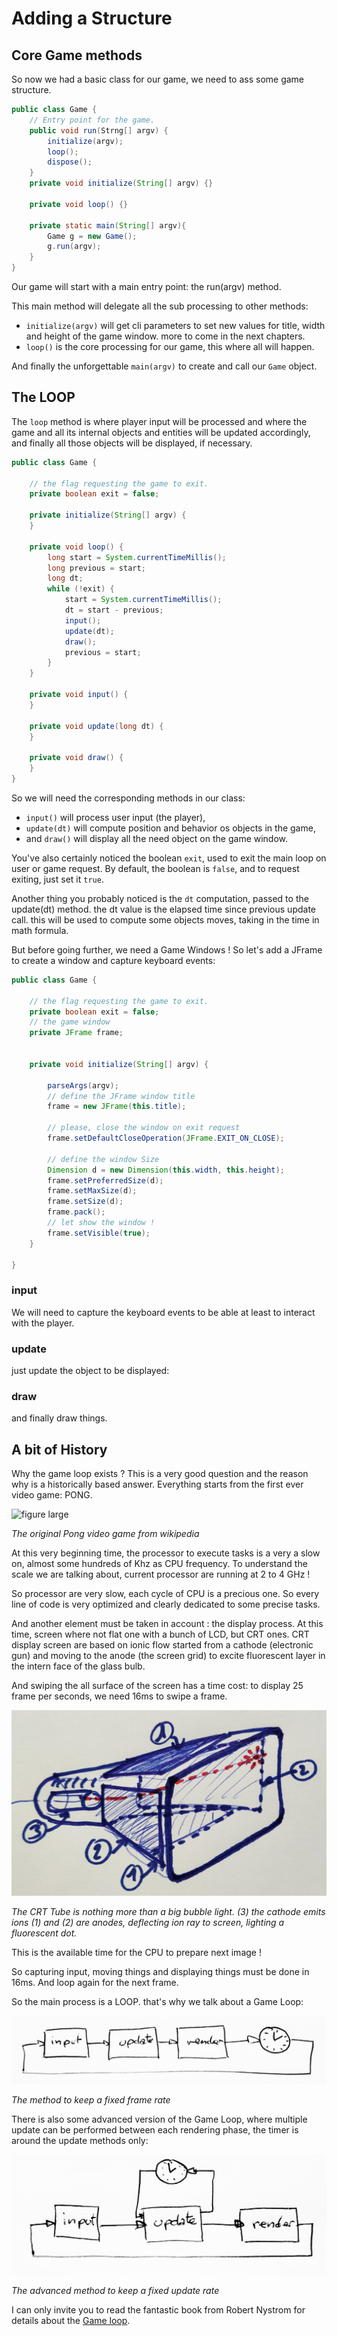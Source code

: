 # Adding a Structure

## Core Game methods

So now we had a basic class for our game, we need to ass some game structure.

```java
public class Game {
    // Entry point for the game.
    public void run(Strng[] argv) {
        initialize(argv);
        loop();
        dispose();
    }
    private void initialize(String[] argv) {}

    private void loop() {}

    private static main(String[] argv){
        Game g = new Game();
        g.run(argv);
    }
}
```

Our game will start with a main entry point: the run(argv) method.

This main method will delegate all the sub processing to other methods:

- `initialize(argv)` will get cli parameters to set new values for title, width and height of the game window. more to
  come in the next chapters.
- `loop()` is the core processing for our game, this where all will happen.

And finally the unforgettable `main(argv)` to create and call our `Game` object.

## The LOOP

The `loop` method is where player input will be processed and where the game and all its internal objects and entities
will be updated accordingly, and finally all those objects will be displayed, if necessary.

```java
public class Game {

    // the flag requesting the game to exit.
    private boolean exit = false;

    private initialize(String[] argv) {
    }

    private void loop() {
        long start = System.currentTimeMillis();
        long previous = start;
        long dt;
        while (!exit) {
            start = System.currentTimeMillis();
            dt = start - previous;
            input();
            update(dt);
            draw();
            previous = start;
        }
    }

    private void input() {
    }

    private void update(long dt) {
    }

    private void draw() {
    }
}
```

So we will need the corresponding methods in our class:

- `input()` will process user input (the player),
- `update(dt)` will compute position and behavior os objects in the game,
- and `draw()` will display all the need object on the game window.

You've also certainly noticed the boolean `exit`, used to exit the main loop on user or game request. By default, the
boolean is `false`, and to request exiting, just set it `true`.

Another thing you probably noticed is the `dt` computation, passed to the update(dt) method. the dt value is the elapsed
time since previous update call. this will be used to compute some objects moves, taking in the time in math formula.

But before going further, we need a Game Windows !
So let's add a JFrame to create a window and capture keyboard events:

```java
public class Game {

    // the flag requesting the game to exit.
    private boolean exit = false;
    // the game window
    private JFrame frame;


    private void initialize(String[] argv) {

        parseArgs(argv);
        // define the JFrame window title
        frame = new JFrame(this.title);

        // please, close the window on exit request
        frame.setDefaultCloseOperation(JFrame.EXIT_ON_CLOSE);

        // define the window Size
        Dimension d = new Dimension(this.width, this.height);
        frame.setPreferredSize(d);
        frame.setMaxSize(d);
        frame.setSize(d);
        frame.pack();
        // let show the window !
        frame.setVisible(true);
    }

}
```

### input

We will need to capture the keyboard events to be able at least to interact with the player.

### update

just update the object to be displayed:

### draw

and finally draw things.

## A bit of History

Why the game loop exists ? This is a very good question and the reason why is a historically based answer. Everything
starts from the first ever video game: PONG.

![figure large](https://upload.wikimedia.org/wikipedia/commons/thumb/2/26/Pong.svg/1024px-Pong.svg.png "This is the original PONG video game")

_The original Pong video game from wikipedia_

At this very beginning time, the processor to execute tasks is a very a slow on, almost some hundreds of Khz as CPU
frequency. To understand the scale we are talking about, current processor are running at 2 to 4 GHz !

So processor are very slow, each cycle of CPU is a precious one. So every line of code is very optimized and clearly
dedicated to some precise tasks.

And another element must be taken in account : the display process. At this time, screen where not flat one with a bunch
of LCD, but CRT ones. CRT display screen are based on ionic flow started from a cathode (electronic gun) and moving to
the anode (the screen grid) to excite fluorescent layer in the intern face of the glass bulb.

And swiping the all surface of the screen has a time cost: to display 25 frame per seconds, we need 16ms to swipe a
frame.

![figure large](../images/figure-crt.jpg "The CRT swiping loop")

_The CRT Tube is nothing more than a big bubble light. (3) the cathode emits ions (1) and (2) are anodes, deflecting ion ray to screen, lighting a fluorescent dot._

This is the available time for the CPU to prepare next image !

So capturing input, moving things and displaying things must be done in 16ms. And loop again for the next frame.

So the main process is a LOOP. that's why we talk about a Game Loop:

![figure large](../images/figure-game-loop.jpg "THe traditional and famous `Game Loop` inspired from Robert Nystrom 'Game programming Patterns'")

_The method to keep a fixed frame rate_

There is also some advanced version of the Game Loop, where multiple update can be performed between each rendering
phase, the timer is around the update methods only:

![figure large](../images/figure-game-loop-fixed.jpg "The advanced method to keep a fixed update rate inspired from Robert Nystrom 'Game programming Patterns'")

_The advanced method to keep a fixed update rate_

I can only invite you to read the fantastic book from Robert Nystrom for details about
the [Game loop](https://gameprogrammingpatterns.com/game-loop.html "Go and read the fantastic Robert Nystrom's Book").
